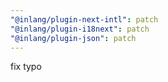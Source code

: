 ```yaml
---
"@inlang/plugin-next-intl": patch
"@inlang/plugin-i18next": patch
"@inlang/plugin-json": patch
---
```


fix typo
